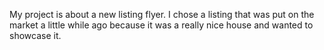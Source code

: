 My project is about a new listing flyer. I chose a listing that was put on the market a little while ago because it was a really nice house and wanted to showcase it. 
